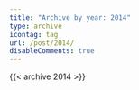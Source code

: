 ```yaml
---
title: "Archive by year: 2014"
type: archive
icontag: tag
url: /post/2014/
disableComments: true
---
```


{{< archive 2014 >}}